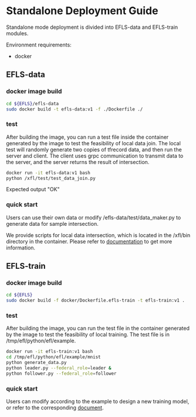# Standalone Deployment Guide

Standalone mode deployment is divided into EFLS-data and EFLS-train modules.

Environment requirements:
- docker

## EFLS-data

### docker image build

```bash
cd ${EFLS}/efls-data
sudo docker build -t efls-data:v1 -f ./Dockerfile ./
```

### test

After building the image, you can run a test file inside the container generated by the image to test the feasibility of local data join.
The local test will randomly generate two copies of tfrecord data, and then run the server and client. The client uses grpc communication to transmit data to the server, and the server returns the result of intersection.

```bash
docker run -it efls-data:v1 bash 
python /xfl/test/test_data_join.py
```
Expected output "OK"

### quick start

Users can use their own data or modify /efls-data/test/data_maker.py to generate data for sample intersection.

We provide scripts for local data intersection, which is located in the /xfl/bin directory in the container. Please refer to [documentation](Parameter_introduction_CN.md) to get more information.


## EFLS-train

### docker image build

```bash
cd ${EFLS}
sudo docker build -f docker/Dockerfile.efls-train -t efls-train:v1 .
```

### test

After building the image, you can run the test file in the container generated by the image to test the feasibility of local training. The test file is in /tmp/efl/python/efl/example.

```bash
docker run -it efls-train:v1 bash
cd /tmp/efl/python/efl/example/mnist
python generate_data.py
python leader.py --federal_role=leader &
python follower.py --federal_role=follower
```

### quick start
Users can modify according to the example to design a new training model, or refer to the corresponding [document](quick_start_efls_train_CN.md).

